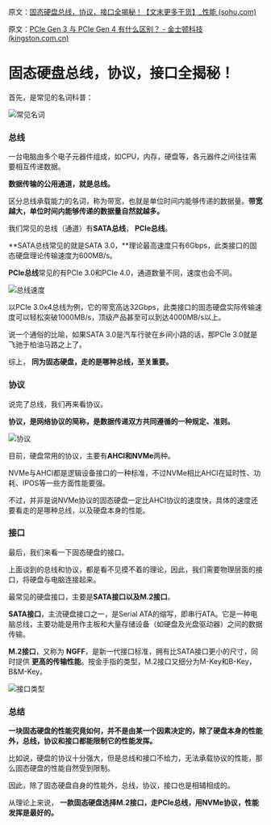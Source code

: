 原文：[固态硬盘总线，协议，接口全揭秘！【文末更多干货】_性能 (sohu.com)](https://www.sohu.com/a/476879449_121123771)

原文：[PCIe Gen 3 与 PCIe Gen 4 有什么区别？ - 金士顿科技 (kingston.com.cn)](https://www.kingston.com.cn/cn/blog/pc-performance/pcie-gen-4-explained)

# 固态硬盘总线，协议，接口全揭秘！

首先，是常见的名词科普：

![常见名词](https://user-images.githubusercontent.com/108125193/192448303-d3fc70f5-ffda-4a05-8481-9985683eae25.png)


### **总线**

一台电脑由多个电子元器件组成，如CPU，内存，硬盘等，各元器件之间往往需要相互传递数据。

**数据传输的公用通道，就是总线。**

区分总线承载能力的名词，称为带宽，也就是单位时间内能够传递的数据量。**带宽越大，单位时间内能够传递的数据量自然就越多。**

我们常见的总线（通道）有**SATA总线**， **PCIe总线**。

**SATA总线常见的就是SATA 3.0，**理论最高速度只有6Gbps，此类接口的固态硬盘理论传输速度为600MB/s。

**PCIe总线**常见的有PCIe 3.0和PCIe 4.0，通道数量不同，速度也会不同。

![总线速度](https://user-images.githubusercontent.com/108125193/192448519-414a445f-f650-414a-b51d-692c5da14bf0.png)


以PCIe 3.0x4总线为例，它的带宽高达32Gbps，此类接口的固态硬盘实际传输速度可以轻松突破1000MB/s，顶级产品甚至可以到达4000MB/s以上。

说一个通俗的比喻，如果SATA 3.0是汽车行驶在乡间小路的话，那PCIe 3.0就是飞驰于柏油马路之上了。

综上， **同为固态硬盘，走的是哪种总线，至关重要。**

### **协议**

说完了总线，我们再来看协议。

**协议，是网络协议的简称，是数据传递双方共同遵循的一种规定、准则。**

![协议](https://user-images.githubusercontent.com/108125193/192448639-33b64b89-3353-401b-ae9c-c9a84fdb08b3.png)

目前，硬盘常用的协议，主要有**AHCI和NVMe**两种。

NVMe与AHCI都是逻辑设备接口的一种标准，不过NVMe相比AHCI在延时性、功耗、IPOS等一些方面性能要强。

不过，并非是说NVMe协议的固态硬盘一定比AHCI协议的速度快，具体的速度还要看走的是哪种总线，以及硬盘本身的性能。

### **接口**

最后，我们来看一下固态硬盘的接口。

上面谈到的总线和协议，都是看不见摸不着的理论，因此，我们需要物理层面的接口，将硬盘与电脑连接起来。

最常见的硬盘接口，主要是**SATA接口以及M.2接口**。

**SATA接口**，主流硬盘接口之一，是Serial ATA的缩写，即串行ATA。它是一种电脑总线，主要功能是用作主板和大量存储设备（如硬盘及光盘驱动器）之间的数据传输。

**M.2接口**，又称为 **NGFF**，是新一代接口标准，拥有比SATA接口更小的尺寸，同时提供 **更高的传输性能**。按金手指的类型，M.2接口又细分为M-Key和B-Key，B&M-Key。

![接口类型](https://user-images.githubusercontent.com/108125193/192449161-7f44bc2a-091d-4c9b-9ff4-c1b5ee7f03fa.png)

### **总结**

**一块固态硬盘的性能究竟如何，并不是由某一个因素决定的，除了硬盘本身的性能外，总线，协议和接口都能限制它的性能发挥。**

比如说，硬盘的协议十分强大，但是总线和接口不给力，无法承载协议的性能，那么固态硬盘的性能自然受到限制。

因此，除了固态硬盘自身的性能外，总线，协议，接口也是相辅相成的。

从理论上来说， **一款固态硬盘选择M.2接口，走PCIe总线，用NVMe协议，性能发挥是最好的。**
